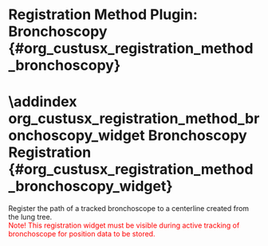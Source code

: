 Registration Method Plugin: Bronchoscopy {#org_custusx_registration_method_bronchoscopy}
===========================================================

\addindex org_custusx_registration_method_bronchoscopy_widget
Bronchoscopy Registration {#org_custusx_registration_method_bronchoscopy_widget}
===========================================================

Register the path of a tracked bronchoscope to a centerline created from the lung tree.<br>
<span style="color:red">Note! This registration widget must be visible during active tracking of bronchoscope for position data to be stored.</span>

